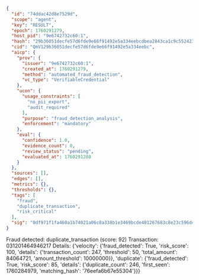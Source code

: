 ```json
{
  "id": "74ddac42d8e7529d",
  "scope": "agent",
  "key": "RESULT",
  "epoch": 1760291279,
  "host_pid": "9e6742732c60:1",
  "hash": "29b36051decfe57d6fde9e66f91492e5a334eebcdbea2843ca1c9c5524236415",
  "cid": "QmV129b36051decfe57d6fde9e66f91492e5a334eebc",
  "aicp": {
    "prov": {
      "issuer": "9e6742732c60:1",
      "created_at": 1760291279,
      "method": "automated_fraud_detection",
      "vc_type": "VerifiableCredential"
    },
    "ucon": {
      "usage_constraints": [
        "no_pii_export",
        "audit_required"
      ],
      "purpose": "fraud_detection_analysis",
      "enforcement": "mandatory"
    },
    "eval": {
      "confidence": 1.0,
      "evidence_count": 0,
      "review_status": "pending",
      "evaluated_at": 1760291280
    }
  },
  "sources": [],
  "edges": [],
  "metrics": {},
  "thresholds": {},
  "tags": [
    "fraud",
    "duplicate_transaction",
    "risk_critical"
  ],
  "sig": "0df971f1fa460a1b74021a06c0a338b1e3469bcde401267683c8e23c596d4ac4"
}
```

Fraud detected: duplicate_transaction (score: 92)
Transaction: 031201464946217
Details: {'velocity': {'fraud_detected': True, 'risk_score': 100, 'details': {'transaction_count': 247, 'threshold': 50, 'total_amount': 84064721, 'amount_threshold': 10000000}}, 'duplicate': {'fraud_detected': True, 'risk_score': 85, 'details': {'duplicate_count': 246, 'first_seen': 1760284979, 'matching_hash': '76eefa6b67e55304'}}}